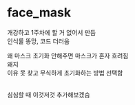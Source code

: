 # face_mask
개강하고 1주차에 할 거 없어서 만듬
<br>
인식률 똥망, 코드 더러움

왜 마스크 초기화 안해주면 마스크가 혼자 흐려짐
<br>
왜지
<br>
이유 못 찾고 무식하게 초기화하는 방법 선택함

<br>
심심할 때 이것저것 추가해보겠슴
